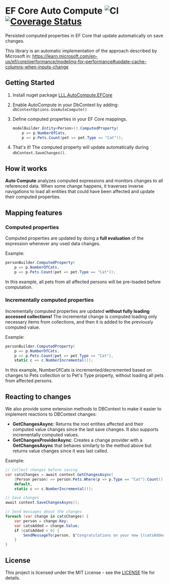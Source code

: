 # EF Core Auto Compute ![CI](https://github.com/lucaslorentz/auto-compute/workflows/CI/badge.svg) [![Coverage Status](https://coveralls.io/repos/github/lucaslorentz/auto-compute/badge.svg)](https://coveralls.io/github/lucaslorentz/auto-compute)

Persisted computed properties in EF Core that update automatically on save changes.

This library is an automatic implementation of the approach described by Microsoft in: https://learn.microsoft.com/en-us/ef/core/performance/modeling-for-performance#update-cache-columns-when-inputs-change

## Getting Started

1. Install nuget package [LLL.AutoCompute.EFCore](https://www.nuget.org/packages/LLL.AutoCompute.EFCore)

2. Enable AutoCompute in your DbContext by adding: `dbContextOptions.UseAutoCompute()`

3. Define computed properties in your EF Core mappings.
    ```csharp
    modelBuilder.Entity<Person>().ComputedProperty(
        p => p.NumberOfCats,
        p => p.Pets.Count(pet => pet.Type == "Cat"));
    ```

4. That's it! The computed property will update automatically during `dbContext.SaveChanges()`.

## How it works

**Auto Compute** analyzes computed expressions and monitors changes to all referenced data. When some change happens, it traverses inverse navigations to load all entities that could have been affected and update their computed properties.

## Mapping features

### Computed properties

Computed properties are updated by doing a **full evaluation** of the expression whenever any used data changes.

Example:
```csharp
personBuilder.ComputedProperty(
    p => p.NumberOfCats,
    p => p.Pets.Count(pet => pet.Type == "Cat"));
```
In this example, all pets from all affected persons will be pre-loaded before computation.

### Incrementally computed properties

Incrementally computed properties are updated **without fully loading accessed collections!** The incremental change is computed loading only necessary items from collections, and then it is added to the previously computed value.

Example:
```csharp
personBuilder.ComputedProperty(
    p => p.NumberOfCats,
    p => p.Pets.Count(pet => pet.Type == "Cat"),
    static c => c.NumberIncremental());
```
In this example, NumberOfCats is incremented/decremented based on changes to Pets collection or to Pet's Type property, without loading all pets from affected persons.

## Reacting to changes

We also provide some extension methods to DBContext to make it easier to implement reactions to DBContext changes:
- **GetChangesAsync**: Returns the root entities affected and their computed value changes since the last save changes. It also supports incrementally computed values.
- **GetChangesProviderAsync**: Creates a change provider with a **GetChangesAsync** that behaves similarly to the method above but returns value changes since it was last called.

Example:
```csharp
// Collect changes before saving
var catsChanges = await context.GetChangesAsync(
    (Person person) => person.Pets.Where(p => p.Type == "Cat").Count(),
    default,
    static c => c.NumberIncremental());

// Save changes
await context.SaveChangesAsync();

// Send messages about the changes 
foreach (var change in catsChanges) {
    var person = change.Key;
    var catsAdded = change.Value;
    if (catsAdded > 0) {
        SendMessageTo(person, $"Congratulations on your new {(catsAdded > 1 ? "cats" : "cat")}"!)
    }
}
```

## License
This project is licensed under the MIT License - see the [LICENSE](LICENSE) file for details.
